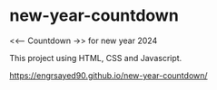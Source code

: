 # new-year-countdown
<<-- Countdown ->> for new year 2024

This project using HTML, CSS and Javascript. 

https://engrsayed90.github.io/new-year-countdown/
